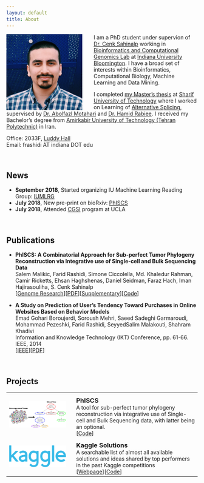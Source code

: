 ```yaml
---
layout: default
title: About
---
```


<img style="float: left; margin-right:30px;" src="/assets/me.jpg" width="200px" alt="me"/>

I am a PhD student under supervion of [Dr. Cenk Sahinalp](https://ccr.cancer.gov/cancer-data-science-laboratory/s-cenk-sahinalp) working in [Bioinformatics and Computational Genomics Lab](https://algo-cancer.github.io) at [Indiana University Bloomington](https://www.indiana.edu). I have a broad set of interests within Bioinformatics, Computational Biology, Machine Learning and Data Mining.

I completed [my Master’s thesis](http://library.sharif.ir/parvan/resource/444343/یادگیری-پیرایش-دگرسان-از-داده-های-توالی-یابی-آر--ان--ای/&from=search&&query=alternative%20splicing&count=20&execute=true) at [Sharif University of Technology](http://www.en.sharif.edu) where I worked on Learning of [Alternative Splicing](https://en.wikipedia.org/wiki/Alternative_splicing), supervised by [Dr. Abolfazl Motahari](http://sharif.edu/~motahari/) and [Dr. Hamid Rabiee](http://sharif.edu/~rabiee/). I received my Bachelor’s degree from [Amirkabir University of Technology (Tehran Polytechnic)](https://aut.ac.ir/en) in Iran.

Office: 2033F, [Luddy Hall](https://goo.gl/maps/9mtD9Cgj4fT2)  
Email: frashidi AT indiana DOT edu


<!-- ================================================== -->
<br/>

## News
  * **September 2018**, Started organizing IU Machine Learning Reading Group: [IUMLRG](https://iumlrg.github.io)
  * **July 2018**, New pre-print on bioRxiv: [PhISCS](https://www.biorxiv.org/content/early/2018/07/25/376996)
  * **July 2018**, Attended [CGSI](http://computationalgenomics.bioinformatics.ucla.edu) program at UCLA


<!-- ================================================== -->
<br/>

## Publications

<!-- {:start="2"} -->

  * **PhISCS: A Combinatorial Approach for Sub-perfect Tumor Phylogeny Reconstruction via Integrative use of Single-cell and Bulk Sequencing Data**  
Salem Malikic, Farid Rashidi, Simone Ciccolella, Md. Khaledur Rahman, Camir Ricketts, Ehsan Haghshenas, Daniel Seidman, Faraz Hach, Iman Hajirasouliha, S. Cenk Sahinalp  
[[Genome Research](https://genome.cshlp.org/content/early/2019/10/18/gr.234435.118)][[PDF](/assets/phiscs.pdf)][[Supplementary](/assets/phiscs-supplementary.pdf)][[Code](https://github.com/sfu-compbio/PhISCS)]

<!-- 0. A Novel Algorithm for Discovering Splice Junction and Small Exon with RNA-Seq  
**Farid Rashidi Mehrabadi**, Damoun Nashta-ali, Amirhossein Saberi, Seyed Abolfazl Motahari, Babak Khalaj  
Manuscript. In preparation for Bioinformatics. -->

  * **A Study on Prediction of User’s Tendency Toward Purchases in Online Websites Based on Behavior Models**  
Emad Gohari Boroujerdi, Soroush Mehri, Saeed Sadeghi Garmaroudi, Mohammad Pezeshki, Farid Rashidi, SeyyedSalim Malakouti, Shahram Khadivi  
Information and Knowledge Technology (IKT) Conference, pp. 61-66. IEEE, 2014  
[[IEEE](http://ieeexplore.ieee.org/document/7030334/)][[PDF](/assets/dmc.pdf)]

<!-- {: reversed="reversed"} -->


<!-- ================================================== -->
<br/>

## Projects

<table style="width: 100%;">
	<tbody>
		<tr>
			<td style="vertical-align:middle;">
				<img src="/assets/phiscs.png" style="border-radius:0%; max-height:150px; max-width:150px;">
			</td>
			<td style="width:100%; vertical-align:middle; padding-left:20px; padding-top:10px; ">
				<h3 style="margin: 0">PhISCS</h3>
				<p style="margin: 0">A tool for sub-perfect tumor phylogeny reconstruction via integrative use of Single-cell and Bulk Sequencing data, with latter being an optional.</p>
				[<a href="https://github.com/sfu-compbio/PhISCS">Code</a>]
			</td>
		</tr>
		<tr>
			<td style="vertical-align:middle;">
				<img src="/assets/kaggle.png" style="border-radius:0%; max-height:150px; max-width:150px;">
			</td>
			<td style="width:100%; vertical-align:middle; padding-left:20px; padding-top:10px; ">
				<h3 style="margin: 0">Kaggle Solutions</h3>
				<p style="margin: 0">A searchable list of almost all available solutions and ideas shared by top performers in the past Kaggle competitions</p>
				[<a href="https://faridrashidi.github.io/kaggle-solutions/">Webpage</a>][<a href="https://github.com/faridrashidi/kaggle-solutions">Code</a>]
			</td>
		</tr>
	</tbody>
</table>
